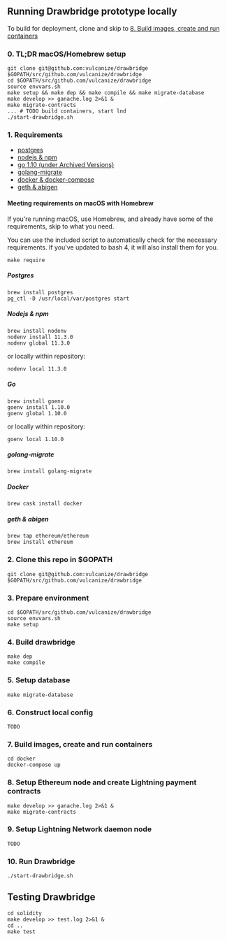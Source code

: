 ## Running Drawbridge prototype locally
To build for deployment, clone and skip to [8. Build images, create and run containers](#buildandrun)

### 0. TL;DR macOS/Homebrew setup
```
git clone git@github.com:vulcanize/drawbridge $GOPATH/src/github.com/vulcanize/drawbridge
cd $GOPATH/src/github.com/vulcanize/drawbridge
source envvars.sh
make setup && make dep && make compile && make migrate-database
make develop >> ganache.log 2>&1 &
make migrate-contracts
... # TODO build containers, start lnd
./start-drawbridge.sh
```


### 1. Requirements
- [postgres](https://postgresql.org)
- [nodejs & npm](https://nodejs.org)
- [go 1.10 (under Archived Versions)](https://golang.org/dl)
- [golang-migrate](https://github.com/golang-migrate/migrate)
- [docker & docker-compose](https://docker.com)
- [geth & abigen](https://github.com/ethereum/go-ethereum)


#### Meeting requirements on macOS with Homebrew
If you're running macOS, use Homebrew, and already have some of the requirements, skip to what you need.

You can use the included script to automatically check for the necessary requirements. If you've updated to bash 4, it will also install them for you.
```
make require
```

##### Postgres
```
brew install postgres
pg_ctl -D /usr/local/var/postgres start
```
##### Nodejs & npm
```
brew install nodenv
nodenv install 11.3.0
nodenv global 11.3.0
```
or locally within repository:
```
nodenv local 11.3.0
```
##### Go
```
brew install goenv
goenv install 1.10.0
goenv global 1.10.0
```
or locally within repository:
```
goenv local 1.10.0
```
##### golang-migrate
```
brew install golang-migrate
```
##### Docker
```
brew cask install docker
```
##### geth & abigen
```
brew tap ethereum/ethereum
brew install ethereum
```

### 2. Clone this repo in $GOPATH
```
git clone git@github.com:vulcanize/drawbridge $GOPATH/src/github.com/vulcanize/drawbridge
```

### 3. Prepare environment
```
cd $GOPATH/src/github.com/vulcanize/drawbridge
source envvars.sh
make setup
```

### 4. Build drawbridge
```
make dep
make compile
```

### 5. Setup database
```
make migrate-database
```

### 6. Construct local config
```
TODO
```

### 7. Build images, create and run containers <a name="buildandrun"></a>
```
cd docker
docker-compose up
```

### 8. Setup Ethereum node and create Lightning payment contracts
```
make develop >> ganache.log 2>&1 &
make migrate-contracts
```

### 9. Setup Lightning Network daemon node
```
TODO
```

### 10. Run Drawbridge
```
./start-drawbridge.sh
```


## Testing Drawbridge
```
cd solidity
make develop >> test.log 2>&1 &
cd ..
make test

